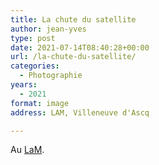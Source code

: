 ```yaml
---
title: La chute du satellite
author: jean-yves
type: post
date: 2021-07-14T08:40:28+00:00
url: /la-chute-du-satellite/
categories:
  - Photographie
years:
  - 2021
format: image
address: LAM, Villeneuve d'Ascq

---
```

Au [LaM](https://www.musee-lam.fr/fr).